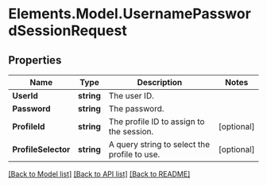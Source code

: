 # Elements.Model.UsernamePasswordSessionRequest

## Properties

Name | Type | Description | Notes
------------ | ------------- | ------------- | -------------
**UserId** | **string** | The user ID. | 
**Password** | **string** | The password. | 
**ProfileId** | **string** | The profile ID to assign to the session. | [optional] 
**ProfileSelector** | **string** | A query string to select the profile to use. | [optional] 

[[Back to Model list]](../README.md#documentation-for-models) [[Back to API list]](../README.md#documentation-for-api-endpoints) [[Back to README]](../README.md)

